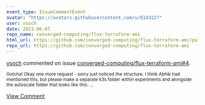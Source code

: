 ```yaml
---
event_type: IssueCommentEvent
avatar: "https://avatars.githubusercontent.com/u/814322?"
user: vsoch
date: 2023-06-07
repo_name: converged-computing/flux-terraform-ami
html_url: https://github.com/converged-computing/flux-terraform-ami/pull/4
repo_url: https://github.com/converged-computing/flux-terraform-ami
---
```


<a href='https://github.com/vsoch' target='_blank'>vsoch</a> commented on issue <a href='https://github.com/converged-computing/flux-terraform-ami/pull/4' target='_blank'>converged-computing/flux-terraform-ami#4</a>.

<small>Gotcha! Okay one more request - sorry just noticed the structure. I think Abhik had mentioned this, but please make a separate k3s folder within experiments and alongside the autoscale folder that looks like this:...</small>

<a href='https://github.com/converged-computing/flux-terraform-ami/pull/4' target='_blank'>View Comment</a>